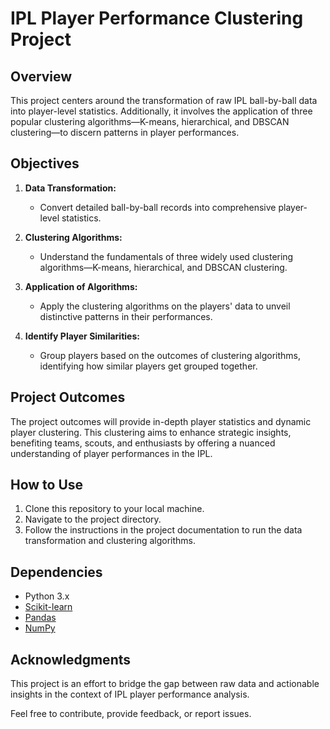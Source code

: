 # IPL Player Performance Clustering Project

## Overview

This project centers around the transformation of raw IPL ball-by-ball data into player-level statistics. Additionally, it involves the application of three popular clustering algorithms—K-means, hierarchical, and DBSCAN clustering—to discern patterns in player performances.

## Objectives

1. **Data Transformation:**
   - Convert detailed ball-by-ball records into comprehensive player-level statistics.

2. **Clustering Algorithms:**
   - Understand the fundamentals of three widely used clustering algorithms—K-means, hierarchical, and DBSCAN clustering.

3. **Application of Algorithms:**
   - Apply the clustering algorithms on the players' data to unveil distinctive patterns in their performances.

4. **Identify Player Similarities:**
   - Group players based on the outcomes of clustering algorithms, identifying how similar players get grouped together.

## Project Outcomes

The project outcomes will provide in-depth player statistics and dynamic player clustering. This clustering aims to enhance strategic insights, benefiting teams, scouts, and enthusiasts by offering a nuanced understanding of player performances in the IPL.

## How to Use

1. Clone this repository to your local machine.
2. Navigate to the project directory.
3. Follow the instructions in the project documentation to run the data transformation and clustering algorithms.

## Dependencies

- Python 3.x
- [Scikit-learn](https://scikit-learn.org/)
- [Pandas](https://pandas.pydata.org/)
- [NumPy](https://numpy.org/)

## Acknowledgments

This project is an effort to bridge the gap between raw data and actionable insights in the context of IPL player performance analysis.

Feel free to contribute, provide feedback, or report issues.

